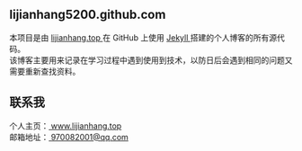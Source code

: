 ## lijianhang5200.github.com
本项目是由 <a href="http://lijianhang.top/" target="_blank" title="航"> lijianhang.top </a> 在 GitHub 上使用 <a href="http://jekyllrb.com" target="_blank" > Jekyll </a> 搭建的个人博客的所有源代码。  
该博客主要用来记录在学习过程中遇到使用到技术，以防日后会遇到相同的问题又需要重新查找资料。  
## 联系我
个人主页：<a href="http://www.lijianhang.top/" target="_blank" title="航"> www.lijianhang.top </a>  
邮箱地址：<a href="http://blog.lijianhang.top/" target="_blank" title="航"> 970082001@qq.com </a>  
